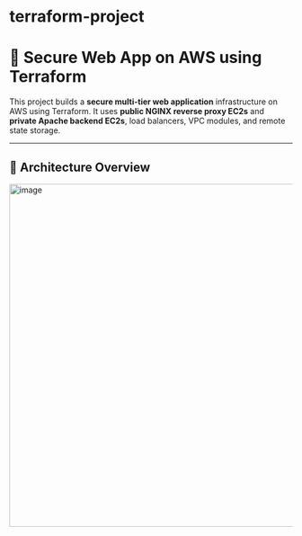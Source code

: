 # terraform-project
# 🚀 Secure Web App on AWS using Terraform

This project builds a **secure multi-tier web application** infrastructure on AWS using Terraform. It uses **public NGINX reverse proxy EC2s** and **private Apache backend EC2s**, load balancers, VPC modules, and remote state storage.

---

## 🧱 Architecture Overview


<img width="1066" height="610" alt="image" src="https://github.com/user-attachments/assets/fc597109-ec78-473a-ac20-977ddc5526a5" />

